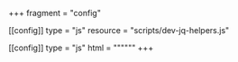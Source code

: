 +++
fragment = "config"

[[config]]
  type = "js"
  resource = "scripts/dev-jq-helpers.js"

[[config]]
  type = "js"
  html = """<script>
window.testingMode = true;
</script>"""
+++
